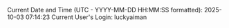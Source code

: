 Current Date and Time (UTC - YYYY-MM-DD HH:MM:SS formatted): 2025-10-03 07:14:23
Current User's Login: luckyaiman
